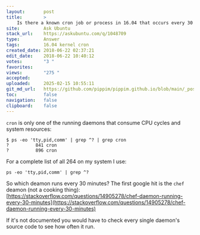 ```yaml
---
layout:       post
title:        >
    Is there a known cron job or process in 16.04 that occurs every 30 or 60 minutes?
site:         Ask Ubuntu
stack_url:    https://askubuntu.com/q/1048709
type:         Answer
tags:         16.04 kernel cron
created_date: 2018-06-22 02:37:21
edit_date:    2018-06-22 10:40:12
votes:        "3 "
favorites:    
views:        "275 "
accepted:     
uploaded:     2025-02-15 10:55:11
git_md_url:   https://github.com/pippim/pippim.github.io/blob/main/_posts/2018/2018-06-22-Is-there-a-known-cron-job-or-process-in-16.04-that-occurs-every-30-or-60-minutes_.md
toc:          false
navigation:   false
clipboard:    false
---
```


`cron` is only one of the running daemons that consume CPU cycles and system resources:

``` 
$ ps -eo 'tty,pid,comm' | grep ^? | grep cron
?          841 cron
?          896 cron
```

For a complete list of all 264 on my system I use:

``` 
ps -eo 'tty,pid,comm' | grep ^?
```


So which deamon runs every 30 minutes? The first google hit is the `chef` deamon (not a cooking thing): [https://stackoverflow.com/questions/14905278/chef-daemon-running-every-30-minutes](https://stackoverflow.com/questions/14905278/chef-daemon-running-every-30-minutes)

If it's not documented you would have to check every single daemon's source code to see how often it run.
